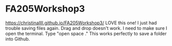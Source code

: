 # FA205Workshop3

https://christinallll.github.io/FA205Workshop3/
LOVE this one!  I just had trouble saving files again.  Drag and drop doesn't work.  I need to make sure I open the terminal.  Type "open space ." This works perfectly to save a folder into Github.
